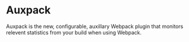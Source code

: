 # Auxpack

Auxpack is the new, configurable, auxillary Webpack plugin that monitors relevent statistics from your build when using Webpack.